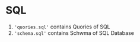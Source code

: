 # SQL

1. `'quories.sql'` contains Quories of SQL
2. `'schema.sql'` contains Schwma of SQL Database
